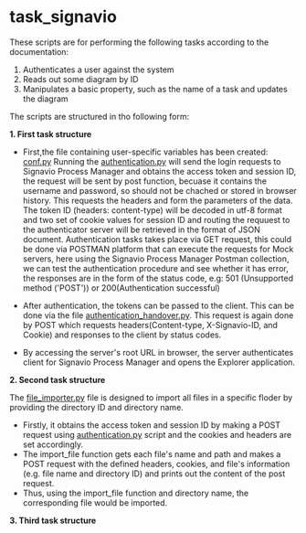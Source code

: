 # task_signavio

These scripts are for performing the following tasks according to the documentation:
  1. Authenticates a user against the system
  2. Reads out some diagram by ID
  3. Manipulates a basic property, such as the name of a task and updates the diagram

The scripts are structured in tho following form:

**1. First task structure**

* First,the file containing user-specific variables has been created: [conf.py](conf.py)
Running the [authentication.py](authentication.py) will send the login requests to Signavio Process Manager and obtains the access token and session ID, the request will be sent by post function, becuase it contains the username and password, so should not be chached or stored in browser history. This requests the headers and form the parameters of the data. The token ID (headers: content-type) will be decoded in utf-8 format and two set of cookie values for session ID and routing the requuest to the authenticator server will be retrieved in the format of JSON document.
Authentication tasks takes place via GET request, this could be done via POSTMAN platform that can execute the requests for Mock servers, here using the Signavio Process Manager Postman collection, we can test the authentication procedure and see whether it has error, the responses are in the form of the status code, e.g: 501 (Unsupported method ('POST')) or 200(Authentication successful)

* After authentication, the tokens can be passed to the client. This can be done via the file [authentication_handover.py](authentication_handover.py). This request is again done by POST which requests headers(Content-type, X-Signavio-ID, and Cookie) and responses to the client by status codes.
* By accessing the server's root URL in browser, the server authenticates client for Signavio Process Manager and opens the Explorer application. 

**2. Second task structure**

The [file_importer.py](file_importer.py) file is designed to import all files in a specific floder by providing the directory ID and directory name.  
* Firstly, it obtains the access token and session ID by making a POST request using [authentication.py](authentication.py) script and the cookies and headers are set accordingly.
* The import_file function gets each file's name and path and makes a POST request with the defined headers, cookies, and file's information
(e.g. file name and directory ID) and prints out the content of the post request. 
* Thus, using the import_file function and directory name, the corresponding file would be imported.

**3. Third task structure**


